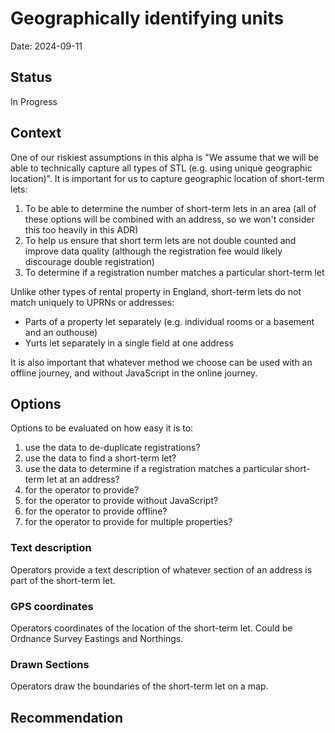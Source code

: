 # Geographically identifying units
Date: 2024-09-11

## Status

In Progress

## Context

One of our riskiest assumptions in this alpha is "We assume that we will be able to technically capture all types of STL (e.g. using unique geographic location)". It is important for us to capture geographic location of short-term lets:
1. To be able to determine the number of short-term lets in an area (all of these options will be combined with an address, so we won't consider this too heavily in this ADR)
2. To help us ensure that short term lets are not double counted and improve data quality (although the registration fee would likely discourage double registration)
3. To determine if a registration number matches a particular short-term let

Unlike other types of rental property in England, short-term lets do not match uniquely to UPRNs or addresses:
- Parts of a property let separately (e.g. individual rooms or a basement and an outhouse)
- Yurts let separately in a single field at one address

It is also important that whatever method we choose can be used with an offline journey, and without JavaScript in the online journey.

## Options

Options to be evaluated on how easy it is to:
1. use the data to de-duplicate registrations?
2. use the data to find a short-term let?
3. use the data to determine if a registration matches a particular short-term let at an address?
4. for the operator to provide?
5. for the operator to provide without JavaScript?
6. for the operator to provide offline?
7. for the operator to provide for multiple properties?


### Text description

Operators provide a text description of whatever section of an address is part of the short-term let.

### GPS coordinates

Operators coordinates of the location of the short-term let. Could be Ordnance Survey Eastings and Northings.

### Drawn Sections

Operators draw the boundaries of the short-term let on a map.

### 

## Recommendation

